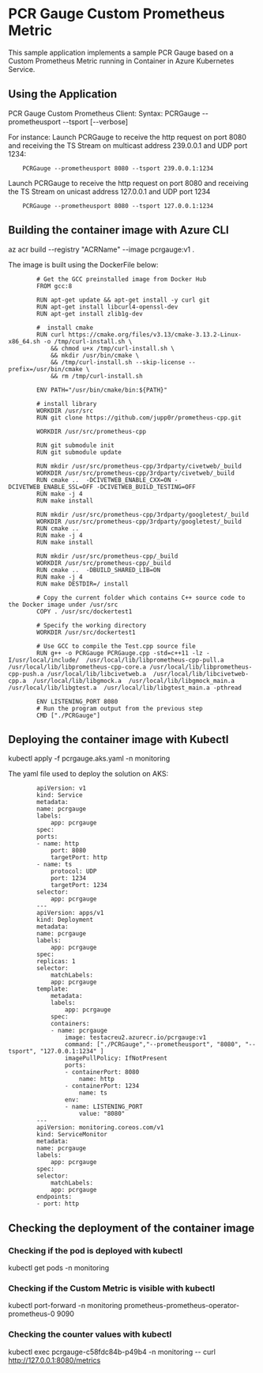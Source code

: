 # PCR Gauge Custom Prometheus Metric 
This sample application implements a sample PCR Gauge based on a Custom Prometheus Metric running in Container in Azure Kubernetes Service.


## Using the Application

PCR Gauge Custom Prometheus Client:
Syntax:
PCRGauge --prometheusport <local TCP port used to receive Prometheus request>
         --tsport <local UDP port used to receive the TS stream>
        [--verbose] 


For instance:
Launch PCRGauge to receive the http request on port 8080 and receiving the TS Stream on multicast address 239.0.0.1 and UDP port 1234:

        PCRGauge --prometheusport 8080 --tsport 239.0.0.1:1234 

Launch PCRGauge to receive the http request on port 8080 and receiving the TS Stream on unicast address 127.0.0.1 and UDP port 1234

        PCRGauge --prometheusport 8080 --tsport 127.0.0.1:1234 



## Building the container image with Azure CLI

az acr build --registry "ACRName"   --image pcrgauge:v1 .


The image is built using the DockerFile below:



            # Get the GCC preinstalled image from Docker Hub
            FROM gcc:8

            RUN apt-get update && apt-get install -y curl git
            RUN apt-get install libcurl4-openssl-dev
            RUN apt-get install zlib1g-dev

            #  install cmake
            RUN curl https://cmake.org/files/v3.13/cmake-3.13.2-Linux-x86_64.sh -o /tmp/curl-install.sh \
                && chmod u+x /tmp/curl-install.sh \
                && mkdir /usr/bin/cmake \
                && /tmp/curl-install.sh --skip-license --prefix=/usr/bin/cmake \
                && rm /tmp/curl-install.sh

            ENV PATH="/usr/bin/cmake/bin:${PATH}"

            # install library 
            WORKDIR /usr/src
            RUN git clone https://github.com/jupp0r/prometheus-cpp.git

            WORKDIR /usr/src/prometheus-cpp

            RUN git submodule init
            RUN git submodule update

            RUN mkdir /usr/src/prometheus-cpp/3rdparty/civetweb/_build
            WORKDIR /usr/src/prometheus-cpp/3rdparty/civetweb/_build
            RUN cmake ..  -DCIVETWEB_ENABLE_CXX=ON -DCIVETWEB_ENABLE_SSL=OFF -DCIVETWEB_BUILD_TESTING=OFF
            RUN make -j 4 
            RUN make install

            RUN mkdir /usr/src/prometheus-cpp/3rdparty/googletest/_build
            WORKDIR /usr/src/prometheus-cpp/3rdparty/googletest/_build
            RUN cmake ..  
            RUN make -j 4 
            RUN make install

            RUN mkdir /usr/src/prometheus-cpp/_build
            WORKDIR /usr/src/prometheus-cpp/_build
            RUN cmake ..  -DBUILD_SHARED_LIB=ON
            RUN make -j 4 
            RUN make DESTDIR=/ install

            # Copy the current folder which contains C++ source code to the Docker image under /usr/src
            COPY . /usr/src/dockertest1

            # Specify the working directory
            WORKDIR /usr/src/dockertest1

            # Use GCC to compile the Test.cpp source file
            RUN g++ -o PCRGauge PCRGauge.cpp -std=c++11 -lz -I/usr/local/include/  /usr/local/lib/libprometheus-cpp-pull.a /usr/local/lib/libprometheus-cpp-core.a /usr/local/lib/libprometheus-cpp-push.a /usr/local/lib/libcivetweb.a  /usr/local/lib/libcivetweb-cpp.a  /usr/local/lib/libgmock.a  /usr/local/lib/libgmock_main.a  /usr/local/lib/libgtest.a  /usr/local/lib/libgtest_main.a -pthread

            ENV LISTENING_PORT 8080
            # Run the program output from the previous step
            CMD ["./PCRGauge"]


## Deploying the container image  with Kubectl

kubectl apply -f pcrgauge.aks.yaml -n monitoring


The yaml file used to deploy the solution on AKS:


            apiVersion: v1
            kind: Service
            metadata:
            name: pcrgauge
            labels:
                app: pcrgauge
            spec:
            ports:
            - name: http
                port: 8080
                targetPort: http
            - name: ts
                protocol: UDP
                port: 1234
                targetPort: 1234
            selector:
                app: pcrgauge
            ---
            apiVersion: apps/v1
            kind: Deployment
            metadata:
            name: pcrgauge
            labels:
                app: pcrgauge
            spec:
            replicas: 1
            selector:
                matchLabels:
                app: pcrgauge
            template:
                metadata:
                labels:
                    app: pcrgauge
                spec:
                containers:
                - name: pcrgauge
                    image: testacreu2.azurecr.io/pcrgauge:v1
                    command: ["./PCRGauge","--prometheusport", "8080", "--tsport", "127.0.0.1:1234" ]
                    imagePullPolicy: IfNotPresent
                    ports:
                    - containerPort: 8080
                        name: http       
                    - containerPort: 1234
                        name: ts                 
                    env:
                    - name: LISTENING_PORT
                        value: "8080"
            ---
            apiVersion: monitoring.coreos.com/v1
            kind: ServiceMonitor
            metadata:
            name: pcrgauge
            labels:
                app: pcrgauge
            spec:
            selector:
                matchLabels:
                app: pcrgauge
            endpoints:
            - port: http

## Checking the deployment of the  container image

### Checking if the pod is deployed with kubectl

kubectl get pods -n monitoring

### Checking if the Custom Metric is visible with kubectl

kubectl port-forward -n monitoring prometheus-prometheus-operator-prometheus-0 9090

### Checking the counter values with kubectl

kubectl exec pcrgauge-c58fdc84b-p49b4 -n monitoring -- curl http://127.0.0.1:8080/metrics


